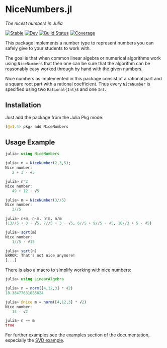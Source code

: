 # NiceNumbers.jl
*The nicest numbers in Julia*

<!-- [![Build Status](https://travis-ci.org/fkastner/NiceNumbers.jl.svg?branch=master)](https://travis-ci.org/fkastner/NiceNumbers.jl)
[![Coverage Status](https://coveralls.io/repos/github/fkastner/NiceNumbers.jl/badge.svg?branch=master)](https://coveralls.io/github/fkastner/NiceNumbers.jl?branch=master)
[![Docs stable](https://img.shields.io/badge/docs-stable-blue.svg)](https://fkastner.github.io/NiceNumbers.jl/stable) -->

[![Stable](https://img.shields.io/badge/docs-stable-blue.svg)](https://fkastner.github.io/NiceNumbers.jl/stable)
[![Dev](https://img.shields.io/badge/docs-dev-blue.svg)](https://fkastner.github.io/NiceNumbers.jl/dev)
[![Build Status](https://github.com/fkastner/NiceNumbers.jl/workflows/CI/badge.svg)](https://github.com/fkastner/NiceNumbers.jl/actions)
[![Coverage](https://coveralls.io/repos/github/fkastner/NiceNumbers.jl/badge.svg?branch=master)](https://coveralls.io/github/fkastner/NiceNumbers.jl?branch=master)

This package implements a number type to represent numbers you can safely give to
your students to work with.

The goal is that when common linear algebra or numerical algorithms work using `NiceNumber`s
that then one can be sure that the algorithm can be reasonably easy worked through by hand
with the given numbers.

Nice numbers as implemented in this package consist of a rational part and a square root part with
a rational coefficient. Thus every `NiceNumber` is specified using two `Rational{Int}`s and one `Int`.

## Installation

Just add the package from the Julia Pkg mode:
```julia
(@v1.4) pkg> add NiceNumbers
```

## Usage Example

```julia
julia> using NiceNumbers

julia> n = NiceNumber(2,3,5);
Nice number:
   2 + 3 ⋅ √5

julia> n^2
Nice number:
   49 + 12 ⋅ √5

julia> m = NiceNumber(3//5)
Nice number:
   3//5

julia> n+m, n-m, n*m, n/m
(13//5 + 3 ⋅ √5, 7//5 + 3 ⋅ √5, 6//5 + 9//5 ⋅ √5, 10//3 + 5 ⋅ √5)

julia> sqrt(m)
Nice number:
   1//5 ⋅ √15

julia> sqrt(n)
ERROR: That's not nice anymore!
[...]
```

There is also a macro to simplify working with nice numbers:
```julia
julia> using LinearAlgebra

julia> n = norm([4,12,3] * √2)
18.38477631085024

julia> @nice m = norm([4,12,3] * √2)
Nice number:
   13 ⋅ √2

julia> n == m
true
```

For further examples see the examples section of the documentation,
especially the [SVD example](https://fkastner.github.io/NiceNumbers.jl/dev/example_svd/).
